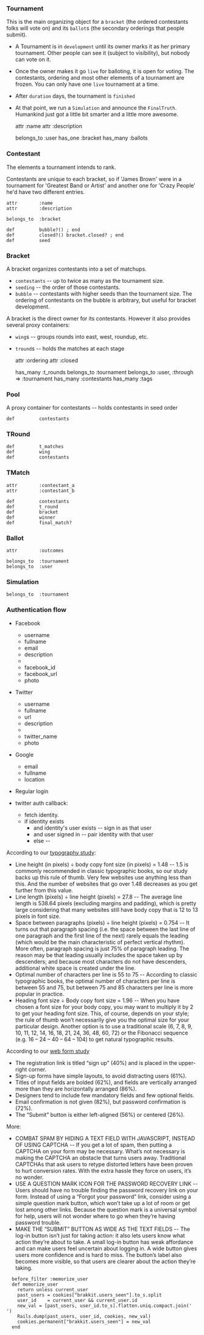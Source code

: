 ### Tournament

This is the main organizing object for a `bracket` (the ordered contestants folks will vote on) and its `ballot`s (the secondary orderings that people submit).

* A Tournament is in `development` until its owner marks it as her primary tournament. Other people can see it (subject to visibility), but nobody can vote on it.
* Once the owner makes it go `live` for balloting, it is open for voting. The contestants, ordering and most other elements of a tournament are frozen. You can only have one `live` tournament at a time.
* After `duration` days, the tournament is `finished`
* At that point, we run a `Simulation` and announce the `FinalTruth`. Humankind just got a little bit smarter and a little more awesome.

    attr        :name
    attr        :description
    
    belongs_to  :user
    has_one     :bracket
    has_many    :ballots
    
### Contestant

The elements a tournament intends to rank. 

Contestants are unique to each bracket, so if 'James Brown' were in a tournament for 'Greatest Band or Artist' and another one for 'Crazy People' he'd have two different entries.

    attr        :name
    attr        :description
    
    belongs_to  :bracket
    
    def         bubble?() ; end
    def         closed?() bracket.closed? ; end
    def         seed

### Bracket

A bracket organizes contestants into a set of matchups.

* `contestants` -- up to twice as many as the tournament size.
* `seeding`     -- the order of those contestants. 
* `bubble`      -- contestants with higher seeds than the tournament size. The ordering of contestants on the bubble is arbitrary, but useful for bracket development.

A bracket is the direct owner for its contestants. However it also provides several proxy containers:

* `wing`s       -- groups rounds into east, west, roundup, etc.
* `tround`s     -- holds the matches at each stage

    attr        :ordering
    attr        :closed

    has_many    :t_rounds
    belongs_to  :tournament
    belongs_to  :user, :through => :tournament
    has_many    :contestants
    has_many    :tags

### Pool

A proxy container for contestants -- holds contestants in seed order 

    def         contestants

### TRound

    def         t_matches
    def         wing
    def         contestants
    
### TMatch

    attr        :contestant_a
    attr        :contestant_b
    
    def         contestants
    def         t_round
    def         bracket
    def         winner
    def         final_match?

### Ballot

    attr        :outcomes

    belongs_to  :tournament
    belongs_to  :user

### Simulation

    belongs_to  :tournament


### Authentication flow


* Facebook
  - username 
  - fullname
  - email
  - description
  - 
  - facebook_id
  - facebook_url
  - photo
  
* Twitter
  - username
  - fullname
  - url
  - description
  - 
  - twitter_name
  - photo

* Google
  - email
  - fullname
  - location

* Regular login


* twitter auth callback:
  - fetch identity.
  - if identity exists 
    - and identity's user exists -- sign in as that user
    - and user signed in         -- pair identity with that user
    - else                       -- 




According to our [typography study](http://www.smashingmagazine.com/2009/08/20/typographic-design-survey-best-practices-from-the-best-blogs/):
* Line height (in pixels) ÷ body copy font size (in pixels) = 1.48 -- 1.5 is commonly recommended in classic typographic books, so our study backs up this rule of thumb. Very few websites use anything less than this. And the number of websites that go over 1.48 decreases as you get further from this value.
* Line length (pixels) ÷ line height (pixels) = 27.8               -- The average line length is 538.64 pixels (excluding margins and padding), which is pretty large considering that many websites still have body copy that is 12 to 13 pixels in font size.
* Space between paragraphs (pixels) ÷ line height (pixels) = 0.754 -- It turns out that paragraph spacing (i.e. the space between the last line of one paragraph and the first line of the next) rarely equals the leading (which would be the main characteristic of perfect vertical rhythm). More often, paragraph spacing is just 75% of paragraph leading. The reason may be that leading usually includes the space taken up by descenders; and because most characters do not have descenders, additional white space is created under the line.
* Optimal number of characters per line is 55 to 75                -- According to classic typographic books, the optimal number of characters per line is between 55 and 75, but between 75 and 85 characters per line is more popular in practice.
* Heading font size ÷ Body copy font size = 1.96                   -- When you have chosen a font size for your body copy, you may want to multiply it by 2 to get your heading font size. This, of course, depends on your style; the rule of thumb won’t necessarily give you the optimal size for your particular design. Another option is to use a traditional scale (6, 7, 8, 9, 10, 11, 12, 14, 16, 18, 21, 24, 36, 48, 60, 72) or the Fibonacci sequence (e.g. 16 – 24 – 40 – 64 – 104) to get natural typographic results.

According to our [web form study](http://www.smashingmagazine.com/2008/07/04/web-form-design-patterns-sign-up-forms/)
* The registration link is titled “sign up” (40%) and is placed in the upper-right corner.
* Sign-up forms have simple layouts, to avoid distracting users (61%).
* Titles of input fields are bolded (62%), and fields are vertically arranged more than they are horizontally arranged (86%).
* Designers tend to include few mandatory fields and few optional fields.
* Email confirmation is not given (82%), but password confirmation is (72%).
* The “Submit” button is either left-aligned (56%) or centered (26%).

More:
* COMBAT SPAM BY HIDING A TEXT FIELD WITH JAVASCRIPT, INSTEAD OF USING CAPTCHA -- If you get a lot of spam, then putting a CAPTCHA on your form may be necessary. What’s not necessary is making the CAPTCHA an obstacle that turns users away. Traditional CAPTCHAs that ask users to retype distorted letters have been proven to hurt conversion rates. With the extra hassle they force on users, it’s no wonder.
* USE A QUESTION MARK ICON FOR THE PASSWORD RECOVERY LINK -- Users should have no trouble finding the password recovery link on your form. Instead of using a “Forgot your password” link, consider using a simple question mark button, which won’t take up a lot of room or get lost among other links. Because the question mark is a universal symbol for help, users will not wonder where to go when they’re having password trouble.
* MAKE THE “SUBMIT” BUTTON AS WIDE AS THE TEXT FIELDS -- The log-in button isn’t just for taking action: it also lets users know what action they’re about to take. A small log-in button has weak affordance and can make users feel uncertain about logging in. A wide button gives users more confidence and is hard to miss. The button’s label also becomes more visible, so that users are clearer about the action they’re taking.


```
  before_filter :memorize_user
  def memorize_user
    return unless current_user
    past_users = cookies["brakkit.users_seen"].to_s.split
    user_id    = current_user && current_user.id
    new_val = [past_users, user_id.to_s].flatten.uniq.compact.join(' ')
    Rails.dump(past_users, user_id, cookies, new_val)
    cookies.permanent["brakkit.users_seen"] = new_val
  end
```
